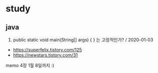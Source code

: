 # study

## java
1. public static void main(String[] args) { } 는 고정적인가? / 2020-01-03
- https://superfelix.tistory.com/125
- https://newstars.tistory.com/31


memo
4장 1월 8일까지 :)
